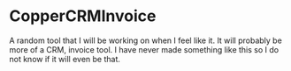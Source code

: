 # CopperCRMInvoice
A random tool that I will be working on when I feel like it. It will probably be more of a CRM, invoice tool. I have never made something like this so I do not know if it will even be that.
